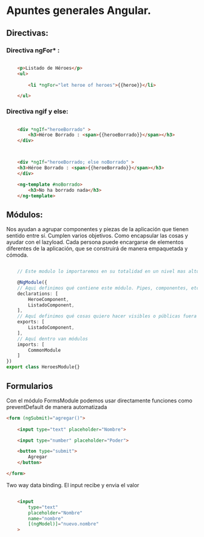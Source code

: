 # Apuntes generales Angular.


## Directivas: 

### Directiva ngFor* :

```html

    <p>Listado de Héroes</p>
    <ul>
    
        <li *ngFor="let heroe of heroes">{{heroe}}</li>

    </ul>

```


### Directiva ngif y else:


```html

    <div *ngIf="heroeBorrado" >
        <h3>Héroe Borrado : <span>{{heroeBorrado}}</span></h3> 
    </div>



    <div *ngIf="heroeBorrado; else noBorrado" >
    <h3>Héroe Borrado : <span>{{heroeBorrado}}</span></h3> 
    </div>

    <ng-template #noBorrado>
        <h3>No ha borrado nada</h3> 
    </ng-template>

```


## Módulos: 

Nos ayudan a agrupar componentes y piezas de la aplicación que tienen sentido entre sí. Cumplen varios objetivos. Como encapsular las cosas y ayudar con el lazyload. Cada persona puede encargarse de elementos diferentes de la aplicación, que se construirá de manera empaquetada y cómoda. 


```ts

    // Este modulo lo importaremos en su totalidad en un nivel mas alto de la aplicación, como app.module.

    @NgModule({
    // Aqui definimos qué contiene este módulo. Pipes, componentes, etc.
    declarations: [
        HeroeComponent,
        ListadoComponent,
    ],
    // Aquí definimos qué cosas quiero hacer visibles o públicas fuera de este módulo
    exports: [
        ListadoComponent,
    ],
    // Aquí dentro van módulos 
    imports: [
        CommonModule
    ]
})
export class HeroesModule{}

```



## Formularios

Con el módulo FormsModule podemos usar directamente funciones como preventDefault de manera automatizada

```html
<form (ngSubmit)="agregar()">
    
    <input type="text" placeholder="Nombre">

    <input type="number" placeholder="Poder"> 

    <button type="submit">
        Agregar
    </button>

</form>

```

Two way data binding. El input recibe y envia el valor 

```html

    <input 
        type="text" 
        placeholder="Nombre"
        name="nombre"
        [(ngModel)]="nuevo.nombre"
    >

```